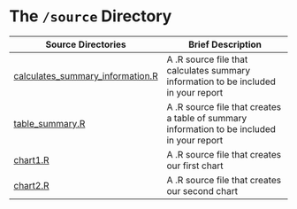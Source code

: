# The `/source` Directory

|Source Directories | Brief Description|
|---------------| -----------------|
|[calculates_summary_information.R](https://github.com/info201b-au2022/project-apeled/blob/67823f07f8f1f611ecfb14b6d296367b9a2124b9/source/calculates_summary_information.R) | A .R source file that calculates summary information to be included in your report
|[table_summary.R](https://github.com/info201b-au2022/project-apeled/blob/67823f07f8f1f611ecfb14b6d296367b9a2124b9/source/table_summary.R) | A .R source file that creates a table of summary information to be included in your report
|[chart1.R](https://github.com/info201b-au2022/project-apeled/blob/5106caaad963c599be2a2b488d6d1fc768fcea43/source/chart1.R) | A .R source file that creates our first chart
|[chart2.R](https://github.com/info201b-au2022/project-apeled/blob/67823f07f8f1f611ecfb14b6d296367b9a2124b9/source/chart2.R) | A .R source file that creates our second chart
